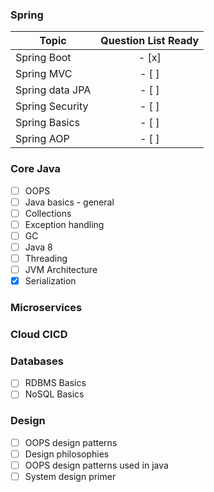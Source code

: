 ### Spring

| Topic        			 | Question List Ready       |
| -------------------------- |:------------------------------------:| 
| Spring Boot          | - [x]								|
| Spring MVC          | - [ ]								|
| Spring data JPA   | - [ ] 								|
| Spring Security     | - [ ] 								|
| Spring Basics       | - [ ] 								|
| Spring AOP          | - [ ] 								|



### Core Java 

- [ ] OOPS 
- [ ] Java basics - general 
- [ ] Collections 
- [ ] Exception handling 
- [ ] GC
- [ ] Java 8 
- [ ] Threading
- [ ] JVM Architecture 
- [x] Serialization  

### Microservices 

### Cloud CICD


### Databases 
- [ ] RDBMS Basics 
- [ ] NoSQL Basics 

### Design 

- [ ] OOPS design patterns 
- [ ] Design philosophies 
- [ ] OOPS design patterns used in java 
- [ ] System design primer